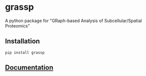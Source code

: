 # grassp
A python package for "GRaph-based Analysis of Subcellular/Spatial Proteomics"

## Installation 
```
pip install grassp
```
## [Documentation](https://public.czbiohub.org/comp.bio/grassp/)
